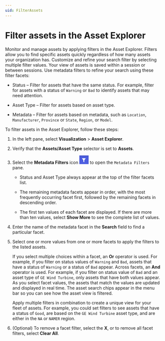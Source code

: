 ```yaml
---
uid: FilterAssets
---
```


# Filter assets in the Asset Explorer

Monitor and manage assets by applying filters in the Asset Explorer. Filters allow you to find specific assets quickly regardless of how many assets your organization has. Customize and refine your search filter by selecting multiple filter values. Your view of assets is saved within a session or between sessions. Use metadata filters to refine your search using these filter facets:

- Status &ndash; Filter for assets that have the same status. For example, filter for assets with a status of `Warning` or `Bad` to identify assets that may need attention.

- Asset Type &ndash; Filter for assets based on asset type.

- Metadata &ndash; Filter for assets based on metadata, such as `Location`, `Manufacturer`, `Province` or `State`, `Region`, or `Model`.
 
To filter assets in the Asset Explorer, follow these steps:

1. In the left pane, select **Visualization** > **Asset Explorer**. 

1. Verify that the **Assets/Asset Type** selector is set to **Assets**.

1. Select the **Metadata Filters** icon ![Metdata filter icon](images/metadata-filter-icon.png) to open the `Metadata Filters` pane.

   - Status and Asset Type always appear at the top of the filter facets list. 

   - The remaining metadata facets appear in order, with the most frequently occurring facet first, followed by the remaining facets in descending order. 

   - The first ten values of each facet are displayed. If there are more than ten values, select **Show More** to see the complete list of values. 
   
1. Enter the name of the metadata facet in the **Search** field to find a particular facet.

1. Select one or more values from one or more facets to apply the filters to the listed assets.

   If you select multiple choices within a facet, an **Or** operator is used. For example, if you filter on status values of `Warning` and `Bad`, assets that have a status of `Warning` or a status of `Bad` appear. Across facets, an **And** operator is used. For example, if you filter on status value of `Bad` and an asset type of `GE Wind Turbine`, only assets that have both values appear. As you select facet values, the assets that match the values are updated and displayed in real time. The asset search chips appear in the menu bar so you can see how the asset view is filtered. 

   Apply multiple filters in combination to create a unique view for your fleet of assets. For example, you could set filters to see assets that have a status of `Good`, are based on the `GE Wind Turbine` asset type, and are either in the `NA` or `NAMER` region. 
   
1. (Optional) To remove a facet filter, select the **X**, or to remove all facet filters, select **Clear All**. 
